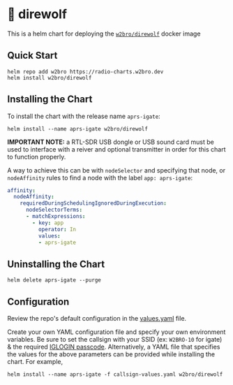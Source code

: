 # 📡 direwolf
This is a helm chart for deploying the [`w2bro/direwolf`] docker image

## Quick Start
```shell
helm repo add w2bro https://radio-charts.w2bro.dev
helm install w2bro/direwolf
```

## Installing the Chart
To install the chart with the release name `aprs-igate`:

```shell
helm install --name aprs-igate w2bro/direwolf
```

**IMPORTANT NOTE:** a RTL-SDR USB dongle or USB sound card must be used to interface with a reiver and optional transmitter in order for this chart to function properly.

A way to achieve this can be with `nodeSelector` and specifying that node, or `nodeAffinity` rules to find a node with the label `app: aprs-igate`:

```yaml
affinity:
  nodeAffinity:
    requiredDuringSchedulingIgnoredDuringExecution:
      nodeSelectorTerms:
      - matchExpressions:
        - key: app
          operator: In
          values:
          - aprs-igate
```

## Uninstalling the Chart
```shell
helm delete aprs-igate --purge
```

## Configuration
Review the repo's default configuration in the [values.yaml] file.

Create your own YAML configuration file and specify your own environment variables. Be sure to set the callsign with your SSID (ex: `W2BRO-10` for igate) & the required [IGLOGIN passcode].
Alternatively, a YAML file that specifies the values for the above parameters can be provided while installing the chart. For example,

```shell
helm install --name aprs-igate -f callsign-values.yaml w2bro/direwolf
```

[`w2bro/direwolf`]: https://github.com/w2bro/docker-direwolf
[values.yaml]: https://github.com/w2bro/radio-charts/blob/master/charts/direwolf/values.yaml
[IGLOGIN passcode]: https://w2b.ro/tools/aprs-passcode/
